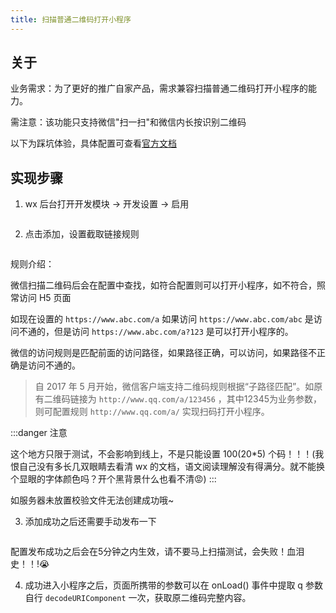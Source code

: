 ```yaml
---
title: 扫描普通二维码打开小程序
---
```


## 关于

业务需求：为了更好的推广自家产品，需求兼容扫描普通二维码打开小程序的能力。

需注意：该功能只支持微信"扫一扫"和微信内长按识别二维码

以下为踩坑体验，具体配置可查看[官方文档](https://developers.weixin.qq.com/miniprogram/introduction/qrcode.html#%E5%8A%9F%E8%83%BD%E4%BB%8B%E7%BB%8D)

## 实现步骤

1. wx 后台打开开发模块 -> 开发设置 -> 启用

<img class="zoom" :src="$withBase('/web/uni-app/wx-link_open_applet/Snipaste_2020-09-27_13-07-18.png')">

2. 点击添加，设置截取链接规则

<img class="zoom" :src="$withBase('/web/uni-app/wx-link_open_applet/Snipaste_2020-09-27_13-10-04.png')">

规则介绍：

微信扫描二维码后会在配置中查找，如符合配置则可以打开小程序，如不符合，照常访问 H5 页面

如现在设置的 `https://www.abc.com/a` 如果访问 `https://www.abc.com/abc` 是访问不通的，但是访问 `https://www.abc.com/a?123` 是可以打开小程序的。

微信的访问规则是匹配前面的访问路径，如果路径正确，可以访问，如果路径不正确是访问不通的。

> 自 2017 年 5 月开始，微信客户端支持二维码规则根据“子路径匹配”。如原有二维码链接为 `http://www.qq.com/a/123456` ，其中12345为业务参数，则可配置规则 `http://www.qq.com/a/` 实现扫码打开小程序。

:::danger 注意
<br />
<img class="zoom" :src="$withBase('/web/uni-app/wx-link_open_applet/Snipaste_2020-09-27_13-28-46.png')">

这个地方只限于测试，不会影响到线上，不是只能设置 100(20*5) 个码！！！(我恨自己没有多长几双眼睛去看清 wx 的文档，语文阅读理解没有得满分。就不能换个显眼的字体颜色吗？开个黑背景什么也看不清😡)
:::

如服务器未放置校验文件无法创建成功哦~

3. 添加成功之后还需要手动发布一下

<img class="zoom" :src="$withBase('/web/uni-app/wx-link_open_applet/Snipaste_2020-09-27_13-40-47.png')">

配置发布成功之后会在5分钟之内生效，请不要马上扫描测试，会失败！血泪史！！!😭

4. 成功进入小程序之后，页面所携带的参数可以在 onLoad() 事件中提取 q 参数自行 `decodeURIComponent` 一次，获取原二维码完整内容。